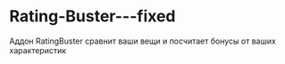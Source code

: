 # Rating-Buster---fixed
Аддон RatingBuster сравнит ваши вещи и посчитает бонусы от ваших характеристик
